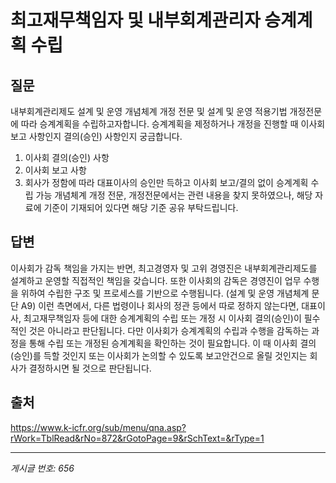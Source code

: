 # 최고재무책임자 및 내부회계관리자 승계계획 수립

## 질문
내부회계관리제도 설계 및 운영 개념체계 개정 전문 및 설계 및 운영 적용기법 개정전문에 따라 승계계획을 수립하고자합니다.
승계계획을 제정하거나 개정을 진행할 때 이사회 보고 사항인지 결의(승인) 사항인지 궁금합니다.
1. 이사회 결의(승인) 사항
2. 이사회 보고 사항
3. 회사가 정함에 따라 대표이사의 승인만 득하고 이사회 보고/결의 없이 승계계획 수립 가능
개념체계 개정 전문, 개정전문에서는 관련 내용을 찾지 못하였으나, 해당 자료에 기준이 기재되어 있다면 해당 기준 공유 부탁드립니다.

## 답변
이사회가 감독 책임을 가지는 반면, 최고경영자 및 고위 경영진은 내부회계관리제도를 설계하고 운영할 직접적인 책임을 갖습니다. 또한 이사회의 감독은 경영진이 업무 수행을 위하여 수립한 구조 및 프로세스를 기반으로 수행됩니다. (설계 및 운영 개념체계 문단 A9) 이런 측면에서, 다른 법령이나 회사의 정관 등에서 따로 정하지 않는다면, 대표이사, 최고재무책임자 등에 대한 승계계획의 수립 또는 개정 시 이사회 결의(승인)이 필수적인 것은 아니라고 판단됩니다. 다만 이사회가 승계계획의 수립과 수행을 감독하는 과정을 통해 수립 또는 개정된 승계계획을 확인하는 것이 필요합니다. 이 때 이사회 결의(승인)를 득할 것인지 또는 이사회가 논의할 수 있도록 보고안건으로 올릴 것인지는 회사가 결정하시면 될 것으로 판단됩니다.

## 출처
https://www.k-icfr.org/sub/menu/qna.asp?rWork=TblRead&rNo=872&rGotoPage=9&rSchText=&rType=1

---
*게시글 번호: 656*
